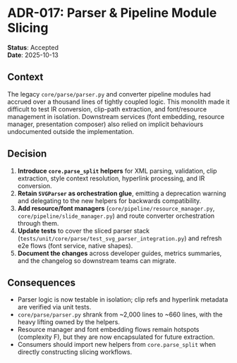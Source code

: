 # ADR-017: Parser & Pipeline Module Slicing

**Status**: Accepted  
**Date**: 2025-10-13

## Context
The legacy `core/parse/parser.py` and converter pipeline modules had accrued over a thousand lines of tightly coupled logic. This monolith made it difficult to test IR conversion, clip-path extraction, and font/resource management in isolation. Downstream services (font embedding, resource manager, presentation composer) also relied on implicit behaviours undocumented outside the implementation.

## Decision
1. **Introduce `core.parse_split` helpers** for XML parsing, validation, clip extraction, style context resolution, hyperlink processing, and IR conversion.  
2. **Retain `SVGParser` as orchestration glue**, emitting a deprecation warning and delegating to the new helpers for backwards compatibility.  
3. **Add resource/font managers** (`core/pipeline/resource_manager.py`, `core/pipeline/slide_manager.py`) and route converter orchestration through them.  
4. **Update tests** to cover the sliced parser stack (`tests/unit/core/parse/test_svg_parser_integration.py`) and refresh e2e flows (font service, native shapes).  
5. **Document the changes** across developer guides, metrics summaries, and the changelog so downstream teams can migrate.

## Consequences
- Parser logic is now testable in isolation; clip refs and hyperlink metadata are verified via unit tests.
- `core/parse/parser.py` shrank from ~2,000 lines to ~660 lines, with the heavy lifting owned by the helpers.
- Resource manager and font embedding flows remain hotspots (complexity F), but they are now encapsulated for future extraction.
- Consumers should import new helpers from `core.parse_split` when directly constructing slicing workflows.
